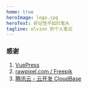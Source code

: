 ```yaml
---
home: true
heroImage: logo.jpg
heroText: 好记性不如烂笔头
tagline: elvinn 的个人笔记
---
```


### 感谢

1. [VuePress](https://github.com/vuejs/vuepress)
2. [rawpixel.com / Freepik](https://www.freepik.com)
3. [腾讯云 - 云开发 CloudBase](https://www.cloudbase.net/)

<main-footer />